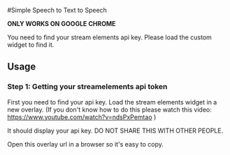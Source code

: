 #Simple Speech to Text to Speech

**ONLY WORKS ON GOOGLE CHROME**

You need to find your stream elements api key. Please load the custom widget to find it.

## Usage

### Step 1: Getting your streamelements api token
First you need to find your api key. Load the stream elements widget in a new overlay. (If you don't know how to do this please watch this video: https://www.youtube.com/watch?v=ndsPxPemtao )

It should display your api key. DO NOT SHARE THIS WITH OTHER PEOPLE.

Open this overlay url in a browser so it's easy to copy.
